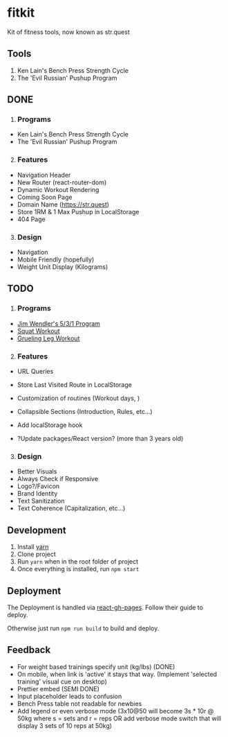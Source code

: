 # fitkit
Kit of fitness tools, now known as str.quest

## Tools
1. Ken Lain's Bench Press Strength Cycle
2. The 'Evil Russian' Pushup Program

## DONE
1. ### Programs
- Ken Lain's Bench Press Strength Cycle
- The 'Evil Russian' Pushup Program

2. ### Features
- Navigation Header
- New Router (react-router-dom)
- Dynamic Workout Rendering
- Coming Soon Page
- Domain Name (https://str.quest)
- Store 1RM & 1 Max Pushup in LocalStorage
- 404 Page

3. ### Design
- Navigation
- Mobile Friendly (hopefully)
- Weight Unit Display (Kilograms)

## TODO
1. ### Programs
- [Jim Wendler's 5/3/1 Program](https://www.superphysique.org/articles/4272)
- [Squat Workout](https://www.exerse.fr/programme-squat.php#:~:text=En%20semaine%201%2C%20il%20vous,%2C%2085%25%20et%2095%25.)
- [Grueling Leg Workout](https://www.mensjournal.com/health-fitness/most-grueling-leg-workout-all-time/)

2. ### Features
- URL Queries
- Store Last Visited Route in LocalStorage
- Customization of routines (Workout days, )
- Collapsible Sections (Introduction, Rules, etc...)
- Add localStorage hook

- ?Update packages/React version? (more than 3 years old)

3. ### Design
- Better Visuals
- Always Check if Responsive
- Logo?/Favicon
- Brand Identity
- Text Sanitization
- Text Coherence (Capitalization, etc...)

## Development
1. Install [yarn](https://yarnpkg.com/)
2. Clone project
3. Run `yarn` when in the root folder of project
4. Once everything is installed, run `npm start`

## Deployment
The Deployment is handled via [react-gh-pages](https://github.com/gitname/react-gh-pages). Follow their guide to deploy.

Otherwise just run `npm run build` to build and deploy.

## Feedback
- For weight based trainings specify unit (kg/lbs) (DONE)
- On mobile, when link is 'active' it stays that way. (Implement 'selected training' visual cue on desktop)
- Prettier embed (SEMI DONE)
- Input placeholder leads to confusion
- Bench Press table not readable for newbies
- Add legend or even verbose mode (3x10@50 will become 3s * 10r @ 50kg where s = sets and r = reps
OR add verbose mode switch that will display 3 sets of 10 reps at 50kg)


